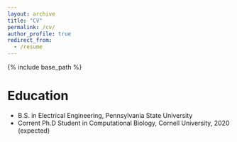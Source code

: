 ```yaml
---
layout: archive
title: "CV"
permalink: /cv/
author_profile: true
redirect_from:
  - /resume
---
```


{% include base_path %}

Education
======
* B.S. in Electrical Engineering, Pennsylvania State University
* Corrent Ph.D Student in Computational Biology, Cornell University, 2020 (expected)
